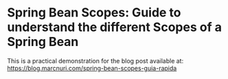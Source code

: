 # Spring Bean Scopes: Guide to understand the different Scopes of a Spring Bean

This is a practical demonstration for the blog post available at: https://blog.marcnuri.com/spring-bean-scopes-guia-rapida
